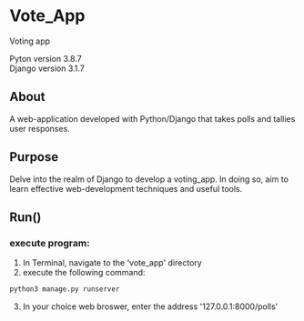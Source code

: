 # Vote_App
 Voting app  
 
 Pyton version 3.8.7  
 Django version 3.1.7  
 
 ## About 
 A web-application developed with Python/Django that takes polls and tallies user responses.  

## Purpose
 Delve into the realm of Django to develop a voting_app.  In doing so, aim to learn effective web-development techniques and useful tools.  

## Run()
### execute program:
1. In Terminal, navigate to the 'vote_app' directory  
2. execute the following command:  
```bash
python3 manage.py runserver
```  
3. In your choice web broswer, enter the address '127.0.0.1:8000/polls'  

